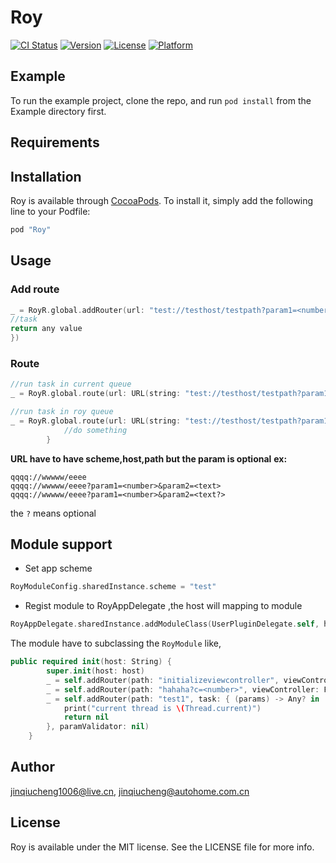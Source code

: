 # Roy

[![CI Status](http://img.shields.io/travis/jinqiucheng1006@live.cn/Roy.svg?style=flat)](https://travis-ci.org/jinqiucheng1006@live.cn/Roy)
[![Version](https://img.shields.io/cocoapods/v/Roy.svg?style=flat)](http://cocoapods.org/pods/Roy)
[![License](https://img.shields.io/cocoapods/l/Roy.svg?style=flat)](http://cocoapods.org/pods/Roy)
[![Platform](https://img.shields.io/cocoapods/p/Roy.svg?style=flat)](http://cocoapods.org/pods/Roy)

## Example

To run the example project, clone the repo, and run `pod install` from the Example directory first.

## Requirements

## Installation

Roy is available through [CocoaPods](http://cocoapods.org). To install
it, simply add the following line to your Podfile:

```ruby
pod "Roy"
```
## Usage

### Add route

```Swift
_ = RoyR.global.addRouter(url: "test://testhost/testpath?param1=<number?>", paramValidator: nil, task: { (param) -> Any? in
//task
return any value
})
```
### Route
```Swift
//run task in current queue
_ = RoyR.global.route(url: URL(string: "test://testhost/testpath?param1=<number?>")!, param: [param1:123123])

//run task in roy queue
_ = RoyR.global.route(url: URL(string: "test://testhost/testpath?param1=<number?>")!, param: nil) { (result) in
            //do something
        }

```

**URL have to have scheme,host,path   but the param is optional**
**ex:**

```
qqqq://wwwww/eeee
qqqq://wwwww/eeee?param1=<number>&param2=<text>
qqqq://wwwww/eeee?param1=<number>&param2=<text?>
```
the `?` means optional

## Module support


* Set app scheme

```Swift
RoyModuleConfig.sharedInstance.scheme = "test"
```

* Regist module to RoyAppDelegate ,the host will mapping to module

```Swift
RoyAppDelegate.sharedInstance.addModuleClass(UserPluginDelegate.self, host: "testmodule")
```


The module have to subclassing the `RoyModule` like,

```Swift
public required init(host: String) {
        super.init(host: host)
        _ = self.addRouter(path: "initializeviewcontroller", viewController: TMViewController.self,paramValidator:nil)
        _ = self.addRouter(path: "hahaha?c=<number>", viewController: FirstViewController.self, paramValidator: nil)
        _ = self.addRouter(path: "test1", task: { (params) -> Any? in
            print("current thread is \(Thread.current)")
            return nil
        }, paramValidator: nil)
    }
```




## Author

jinqiucheng1006@live.cn, jinqiucheng@autohome.com.cn

## License

Roy is available under the MIT license. See the LICENSE file for more info.



